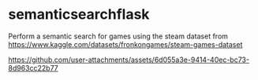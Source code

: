 # semanticsearchflask
Perform a semantic search for games using the steam dataset from https://www.kaggle.com/datasets/fronkongames/steam-games-dataset

https://github.com/user-attachments/assets/6d055a3e-9414-40ec-bc73-8d963cc22b77
